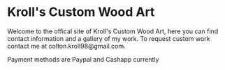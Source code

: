 <html>
<body>
  <h1> Kroll's Custom Wood Art</h1>
  <p>Welcome to the offical site of Kroll's Custom Wood Art, here you can find contact information and a gallery of my work. To request custom work contact me at colton.kroll98@gmail.com.</p>
  <p> Payment methods are Paypal and Cashapp currently <p>
